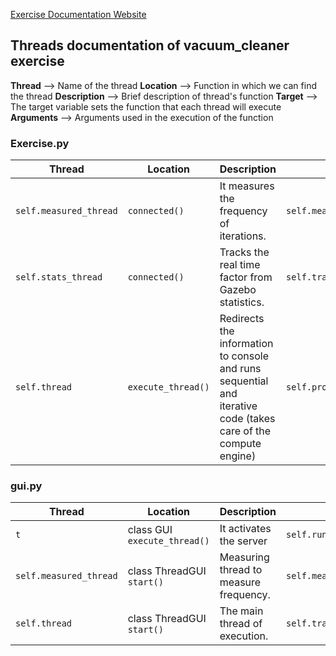 [Exercise Documentation Website](https://jderobot.github.io/RoboticsAcademy/exercises/MobileRobots/vacuum_cleaner)


## Threads documentation of vacuum_cleaner exercise

**Thread** --> Name of the thread
**Location** --> Function in which we can find the thread 
**Description** --> Brief description of thread's function
**Target** --> The target variable sets the function that each thread will execute
**Arguments** --> Arguments used in the execution of the function 

### Exercise.py 

| Thread                 | Location        | Description                                                                           | Target          | Arguments |
|------------------------|-----------------|---------------------------------------------------------------------------------------|-----------------|-----------|
| `self.measured_thread` | `connected()`   | It measures the frequency of iterations.                               | `self.measure_frequency `      | None  |
| `self.stats_thread`    | `connected()`   | Tracks the real time factor from Gazebo statistics.                           | `self.track_stats`      | None  |
| `self.thread`          | `execute_thread()`| Redirects the information to console and runs sequential and iterative code (takes care of the compute engine) | `self.process_code` | source_code  |

### gui.py

| Thread                 | Location                    | Description                                                               | Target          | Arguments |
|------------------------|-----------------------------|---------------------------------------------------------------------------|-----------------|-----------|
| `t`                    | class GUI `execute_thread()`| It activates the server                                                   | `self.run_server` | None  |
| `self.measured_thread` | class ThreadGUI `start()`   | Measuring thread to measure frequency.                                    | `self.measure_frequency `      | None  |
| `self.thread`          | class ThreadGUI `start()`   | The main thread of execution.                                             | `self.track_stats`      | None  |

